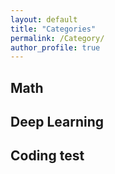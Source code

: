 ```yaml
---
layout: default
title: "Categories"
permalink: /Category/
author_profile: true
---
```


## Math

## Deep Learning

## Coding test